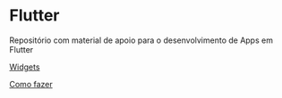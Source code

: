 # Flutter

Repositório com material de apoio para o desenvolvimento de Apps em Flutter

[Widgets](https://github.com/leofds/flutter/blob/master/widgets.md)

[Como fazer](https://github.com/leofds/flutter/blob/master/como_fazer.md)
